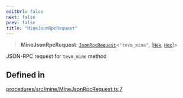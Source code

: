 ```yaml
---
editUrl: false
next: false
prev: false
title: "MineJsonRpcRequest"
---
```


> **MineJsonRpcRequest**: [`JsonRpcRequest`](/reference/tevm/jsonrpc/type-aliases/jsonrpcrequest/)\<`"tevm_mine"`, [[`Hex`](/reference/tevm/utils/type-aliases/hex/), [`Hex`](/reference/tevm/utils/type-aliases/hex/)]\>

JSON-RPC request for `tevm_mine` method

## Defined in

[procedures/src/mine/MineJsonRpcRequest.ts:7](https://github.com/evmts/tevm-monorepo/blob/main/packages/procedures/src/mine/MineJsonRpcRequest.ts#L7)

